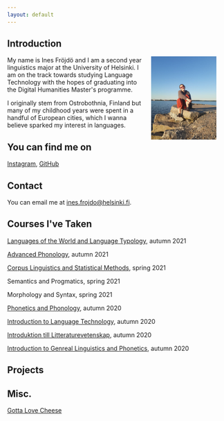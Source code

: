 ```yaml
---
layout: default
---
```


## Introduction

<img src="assets/images/picture.jpg" alt="Photo" hspace="20" width="30%" align="right"/> 
My name is Ines Fröjdö and I am a second year linguistics major at the University of Helsinki. I am on the track towards studying Language Technology with the hopes of graduating into the Digital Humanities Master's programme. 
 
I originally stem from Ostrobothnia, Finland but many of my childhood years were spent in a handful of European cities, which I wanna believe sparked my interest in languages. 
## You can find me on

[Instagram](https://www.instagram.com/inesfrojdo/), [GitHub](https://github.com/ifrojdo)

## Contact

You can email me at ines.frojdo@helsinki.fi.

## Courses I've Taken
[Languages of the World and Language Typology](https://studies.helsinki.fi/courses/cu/hy-CU-117878478-2021-08-01), autumn 2021

[Advanced Phonology](https://studies.helsinki.fi/courses/cu/hy-CU-117878060-2021-08-01), autumn 2021

[Corpus Linguistics and Statistical Methods](https://studies.helsinki.fi/courses/cu/hy-CU-118591838-2021-08-01), spring 2021

Semantics and Progmatics, spring 2021

Morphology and Syntax, spring 2021

[Phonetics and Phonology](https://studies.helsinki.fi/studieutbud/cu/hy-CU-117877928-2021-08-01), autumn 2020

[Introduction to Language Technology](https://studies.helsinki.fi/courses/cu/hy-CU-118591924-2021-08-01), autumn 2020

[Introduktion till Litteraturevetenskap](https://studies.helsinki.fi/courses/cur/hy-opt-cur-2122-f1a63fe3-5e2d-4b25-aa2f-36cd6c9f4d95/Introduktion_till_litteraturvetenskap_KOK_401N_Lectures), autumn 2020

[Introduction to Genreal Linguistics and Phonetics](https://studies.helsinki.fi/courses/cur/otm-8367cb12-093d-4003-9d5e-4296812e8f16), autumn 2020

## Projects

## Misc. 

[Gotta Love Cheese](https://en.wikipedia.org/wiki/Cheese) 
